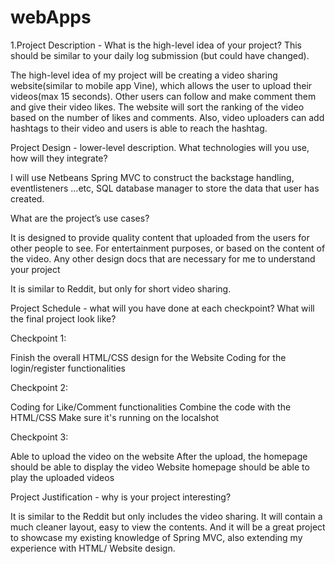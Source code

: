 # webApps
1.Project Description - What is the high-level idea of your project? This should be similar to your daily log submission (but could have changed).

The high-level idea of my project will be creating a video sharing website(similar to mobile app Vine), which allows the user to upload their videos(max 15 seconds). Other users can follow and make comment them and give their video likes. The website will sort the ranking of the video based on the number of likes and comments. Also, video uploaders can add hashtags to their video and users is able to reach the hashtag.

Project Design - lower-level description. What technologies will you use, how will they integrate?

I will use Netbeans Spring MVC to construct the backstage handling, eventlisteners ...etc, SQL database manager to store the data that user has created.

What are the project’s use cases?

It is designed to provide quality content that uploaded from the users for other people to see. For entertainment purposes, or based on the content of the video.
Any other design docs that are necessary for me to understand your project

It is similar to Reddit, but only for short video sharing.

Project Schedule - what will you have done at each checkpoint? What will the final project look like?

Checkpoint 1:

Finish the overall HTML/CSS design for the Website
Coding for the login/register functionalities

Checkpoint 2:

Coding for Like/Comment functionalities
Combine the code with the HTML/CSS
Make sure it's running on the localshot

Checkpoint 3:

Able to upload the video on the website
After the upload, the homepage should be able to display the video
Website homepage should be able to play the uploaded videos



Project Justification - why is your project interesting?

It is similar to the Reddit but only includes the video sharing. It will contain a much cleaner layout, easy to view the contents. And it will be a great project to showcase my existing knowledge of Spring MVC, also extending my experience with HTML/ Website design.
